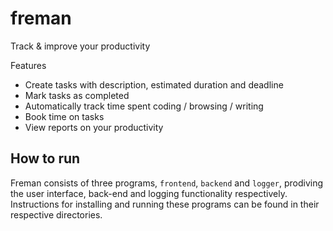 # freman

Track & improve your productivity

Features
* Create tasks with description, estimated duration and deadline
* Mark tasks as completed
* Automatically track time spent coding / browsing / writing
* Book time on tasks
* View reports on your productivity

## How to run

Freman consists of three programs, `frontend`, `backend` and `logger`, prodiving the user interface, back-end and logging functionality respectively. Instructions for installing and running these programs can be found in their respective directories.
